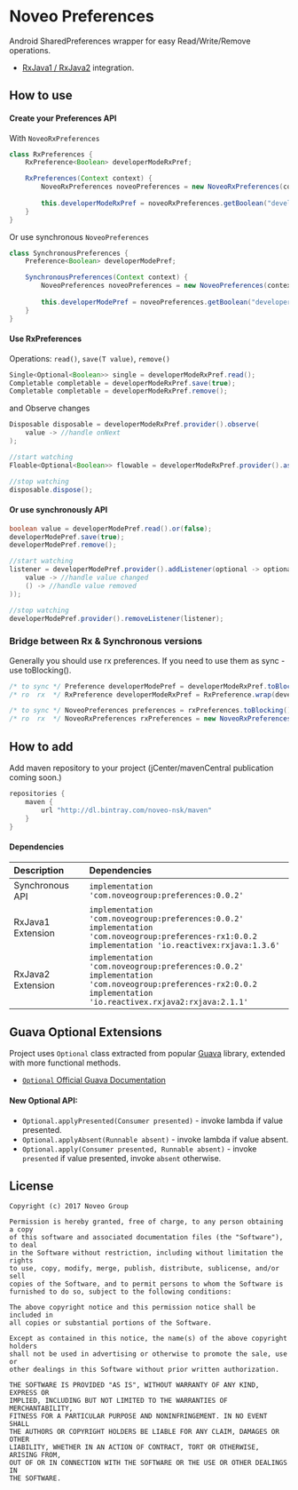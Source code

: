 # Noveo Preferences

Android SharedPreferences wrapper for easy Read/Write/Remove operations.

+ [RxJava1 / RxJava2](https://github.com/ReactiveX/RxJava) integration.

## How to use

#### Create your Preferences API

With `NoveoRxPreferences`

```java
class RxPreferences {
    RxPreference<Boolean> developerModeRxPref;

    RxPreferences(Context context) {
        NoveoRxPreferences noveoPreferences = new NoveoRxPreferences(context, "developers");
        
        this.developerModeRxPref = noveoRxPreferences.getBoolean("developerMode");
    }
}
```

Or use synchronous `NoveoPreferences`

```java
class SynchronousPreferences {
    Preference<Boolean> developerModePref;

    SynchronousPreferences(Context context) {
        NoveoPreferences noveoPreferences = new NoveoPreferences(context, "developers");
        
        this.developerModePref = noveoPreferences.getBoolean("developerMode");
    }
}
```

#### Use RxPreferences

Operations: `read()`, `save(T value)`, `remove()` 

```java
Single<Optional<Boolean>> single = developerModeRxPref.read();
Completable completable = developerModeRxPref.save(true);
Completable completable = developerModeRxPref.remove();
```

and Observe changes

```java
Disposable disposable = developerModeRxPref.provider().observe(
    value -> //handle onNext
);

//start watching
Floable<Optional<Boolean>> flowable = developerModeRxPref.provider().asFlowable();

//stop watching
disposable.dispose(); 
```

#### Or use synchronously API

```java
boolean value = developerModePref.read().or(false);
developerModePref.save(true);
developerModePref.remove();
```

```java
//start watching
listener = developerModePref.provider().addListener(optional -> optional.apply(
    value -> //handle value changed
    () -> //handle value removed
));

//stop watching
developerModePref.provider().removeListener(listener);
```

### Bridge between Rx & Synchronous versions

Generally you should use rx preferences. If you need to use them as sync - use toBlocking().

```java
/* to sync */ Preference developerModePref = developerModeRxPref.toBlocking();
/* ro  rx  */ RxPreference developerModeRxPref = RxPreference.wrap(developerModePref);

/* to sync */ NoveoPreferences preferences = rxPreferences.toBlocking();
/* ro  rx  */ NoveoRxPreferences rxPreferences = new NoveoRxPreferences(preferences);
```

## How to add

Add maven repository to your project (jCenter/mavenCentral publication coming soon.)

```groovy
repositories {
    maven {
        url "http://dl.bintray.com/noveo-nsk/maven"
    }
}
```

#### Dependencies

| Description | Dependencies |
| :--- | :--- |
| Synchronous API | `implementation 'com.noveogroup:preferences:0.0.2'` | 
| RxJava1 Extension | `implementation 'com.noveogroup:preferences:0.0.2'`<br>`implementation 'com.noveogroup:preferences-rx1:0.0.2`<br>`implementation 'io.reactivex:rxjava:1.3.6'` | 
| RxJava2 Extension | `implementation 'com.noveogroup:preferences:0.0.2'`<br>`implementation 'com.noveogroup:preferences-rx2:0.0.2`<br>`implementation 'io.reactivex.rxjava2:rxjava:2.1.1'` | 

## Guava Optional Extensions

Project uses `Optional` class extracted from popular [Guava](https://github.com/google/guava) library, extended with more functional methods. 

+ [`Optional` Official Guava Documentation](https://github.com/google/guava/wiki/UsingAndAvoidingNullExplained#optional)

#### New Optional API:

+ `Optional.applyPresented(Consumer presented)` - invoke lambda if value presented.
+ `Optional.applyAbsent(Runnable absent)` - invoke lambda if value absent.
+ `Optional.apply(Consumer presented, Runnable absent)` - invoke `presented` if value presented, invoke `absent` otherwise. 

## License

```text
Copyright (c) 2017 Noveo Group

Permission is hereby granted, free of charge, to any person obtaining a copy
of this software and associated documentation files (the "Software"), to deal
in the Software without restriction, including without limitation the rights
to use, copy, modify, merge, publish, distribute, sublicense, and/or sell
copies of the Software, and to permit persons to whom the Software is
furnished to do so, subject to the following conditions:

The above copyright notice and this permission notice shall be included in
all copies or substantial portions of the Software.

Except as contained in this notice, the name(s) of the above copyright holders
shall not be used in advertising or otherwise to promote the sale, use or
other dealings in this Software without prior written authorization.

THE SOFTWARE IS PROVIDED "AS IS", WITHOUT WARRANTY OF ANY KIND, EXPRESS OR
IMPLIED, INCLUDING BUT NOT LIMITED TO THE WARRANTIES OF MERCHANTABILITY,
FITNESS FOR A PARTICULAR PURPOSE AND NONINFRINGEMENT. IN NO EVENT SHALL
THE AUTHORS OR COPYRIGHT HOLDERS BE LIABLE FOR ANY CLAIM, DAMAGES OR OTHER
LIABILITY, WHETHER IN AN ACTION OF CONTRACT, TORT OR OTHERWISE, ARISING FROM,
OUT OF OR IN CONNECTION WITH THE SOFTWARE OR THE USE OR OTHER DEALINGS IN
THE SOFTWARE.
```